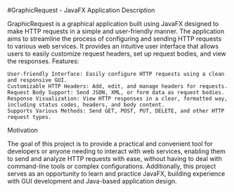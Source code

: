#GraphicRequest - JavaFX Application
Description

GraphicRequest is a graphical application built using JavaFX designed to make HTTP requests in a simple and user-friendly manner. The application aims to streamline the process of configuring and sending HTTP requests to various web services. It provides an intuitive user interface that allows users to easily customize request headers, set up request bodies, and view the responses.
Features:

    User-friendly Interface: Easily configure HTTP requests using a clean and responsive GUI.
    Customizable HTTP Headers: Add, edit, and manage headers for requests.
    Request Body Support: Send JSON, XML, or form data as request bodies.
    Response Visualization: View HTTP responses in a clear, formatted way, including status codes, headers, and body content.
    Supports Various Methods: Send GET, POST, PUT, DELETE, and other HTTP request types.

Motivation

The goal of this project is to provide a practical and convenient tool for developers or anyone needing to interact with web services, enabling them to send and analyze HTTP requests with ease, without having to deal with command-line tools or complex configurations. Additionally, this project serves as an opportunity to learn and practice JavaFX, building experience with GUI development and Java-based application design.
